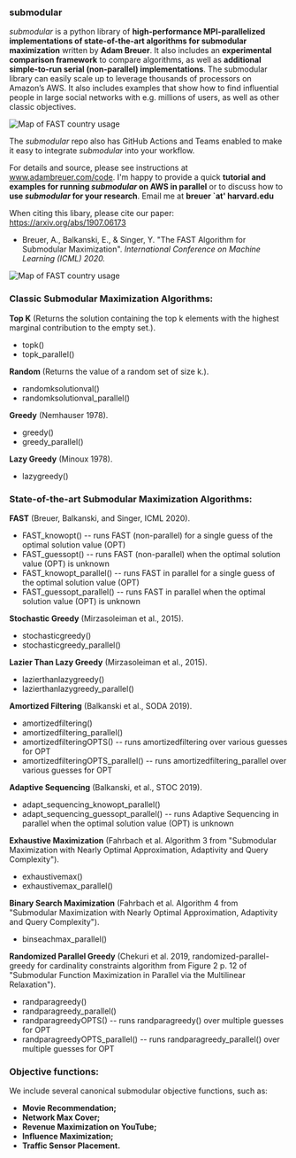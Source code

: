 
### submodular ###
*submodular* is a python library of **high-performance MPI-parallelized implementations of state-of-the-art algorithms for submodular maximization** written by **Adam Breuer**. It also includes an **experimental comparison framework** to compare algorithms, as well as **additional simple-to-run serial (non-parallel) implementations**. The submodular library can easily scale up to leverage thousands of processors on Amazon’s AWS. It also includes examples that show how to find influential people in large social networks with e.g. millions of users, as well as other classic objectives.


![Map of FAST country usage](https://images.squarespace-cdn.com/content/v1/5ca4254a8ab6dd000136f216/1591498255086-5V12C5SW2YPT5PUMPGA7/ke17ZwdGBToddI8pDm48kL1pTN9lINIBvBTJtDo0hOxZw-zPPgdn4jUwVcJE1ZvWQUxwkmyExglNqGp0IvTJZUJFbgE-7XRK3dMEBRBhUpxBNMYAfPHpb0MbpADVzMmqtLmbFyxlbZXYqOhN4i99ptjmY55CGMPQWiUjSOqbHYs/FAST+1+processor+runtime.png?format=500w)

The *submodular* repo also has GitHub Actions and Teams enabled to make it easy to integrate *submodular* into your workflow.

For details and source, please see instructions at www.adambreuer.com/code. I'm happy to provide a quick **tutorial and examples for running *submodular* on AWS in parallel** or to discuss how to **use *submodular* for your research**. Email me at **breuer `at' harvard.edu**


When citing this libary, please cite our paper:
https://arxiv.org/abs/1907.06173

 - Breuer, A., Balkanski, E., & Singer, Y. "The FAST Algorithm for Submodular Maximization". *International Conference on Machine Learning (ICML) 2020.*


![Map of FAST country usage](https://images.squarespace-cdn.com/content/v1/5ca4254a8ab6dd000136f216/1596839373789-A8DBI9V9H39QZWC6VUNV/ke17ZwdGBToddI8pDm48kD4cM2MDJLBHpNoch_tq4e8UqsxRUqqbr1mOJYKfIPR7LoDQ9mXPOjoJoqy81S2I8N_N4V1vUb5AoIIIbLZhVYwL8IeDg6_3B-BRuF4nNrNcQkVuAT7tdErd0wQFEGFSnIQUvZYQlNhkJjIwPyCHH7PmcYfWGP99ac2HMyu2zsgqbwjHYCUNbcA8I4YYe53tTw/image-asset.png?format=2500w)


### Classic Submodular Maximization Algorithms: ###

**Top K** (Returns the solution containing the top k elements with the highest marginal contribution to the empty set.).
  - topk()
  - topk_parallel()

**Random** (Returns the value of a random set of size k.).
  - randomksolutionval()
  - randomksolutionval_parallel()

**Greedy** (Nemhauser 1978).
  - greedy()
  - greedy_parallel()
    
**Lazy Greedy** (Minoux 1978).
  - lazygreedy()


### State-of-the-art Submodular Maximization Algorithms: ###

**FAST** (Breuer, Balkanski, and Singer, ICML 2020).
  - FAST_knowopt() -- runs FAST (non-parallel) for a single guess of the optimal solution value (OPT)
  - FAST_guessopt() -- runs FAST (non-parallel) when the optimal solution value (OPT) is unknown
  - FAST_knowopt_parallel() -- runs FAST in parallel for a single guess of the optimal solution value (OPT)
  - FAST_guessopt_parallel() -- runs FAST in parallel when the optimal solution value (OPT) is unknown

**Stochastic Greedy** (Mirzasoleiman et al., 2015).
  - stochasticgreedy()
  - stochasticgreedy_parallel()

**Lazier Than Lazy Greedy** (Mirzasoleiman et al., 2015).
  - lazierthanlazygreedy()
  - lazierthanlazygreedy_parallel()

**Amortized Filtering** (Balkanski et al., SODA 2019).
  - amortizedfiltering()
  - amortizedfiltering_parallel()
  - amortizedfilteringOPTS() -- runs amortizedfiltering over various guesses for OPT
  - amortizedfilteringOPTS_parallel() -- runs amortizedfiltering_parallel over various guesses for OPT

**Adaptive Sequencing** (Balkanski, et al., STOC 2019).
  - adapt_sequencing_knowopt_parallel()
  - adapt_sequencing_guessopt_parallel() -- runs Adaptive Sequencing in parallel when the optimal solution value (OPT) is unknown

**Exhaustive Maximization** (Fahrbach et al. Algorithm 3 from "Submodular Maximization with Nearly Optimal Approximation, Adaptivity and Query Complexity").
  - exhaustivemax()
  - exhaustivemax_parallel()

**Binary Search Maximization** (Fahrbach et al. Algorithm 4 from "Submodular Maximization with Nearly Optimal Approximation, Adaptivity and Query Complexity").
  - binseachmax_parallel()

**Randomized Parallel Greedy** (Chekuri et al. 2019, randomized-parallel-greedy for cardinality constraints algorithm from Figure 2 p. 12 of "Submodular Function Maximization in Parallel via the Multilinear Relaxation").
  - randparagreedy()
  - randparagreedy_parallel()
  - randparagreedyOPTS() -- runs randparagreedy() over multiple guesses for OPT
  - randparagreedyOPTS_parallel() -- runs randparagreedy_parallel() over multiple guesses for OPT


### Objective functions: ###
We include several canonical submodular objective functions, such as:
- **Movie Recommendation;**
- **Network Max Cover;**
- **Revenue Maximization on YouTube;**
- **Influence Maximization;** 
- **Traffic Sensor Placement.**
